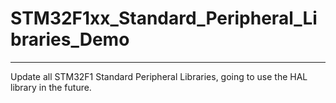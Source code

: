 # STM32F1xx_Standard_Peripheral_Libraries_Demo

---

Update all STM32F1 Standard Peripheral Libraries, going to use the HAL library in the future.
